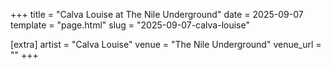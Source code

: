 +++
title = "Calva Louise at The Nile Underground"
date = 2025-09-07
template = "page.html"
slug = "2025-09-07-calva-louise"

[extra]
artist = "Calva Louise"
venue = "The Nile Underground"
venue_url = ""
+++
